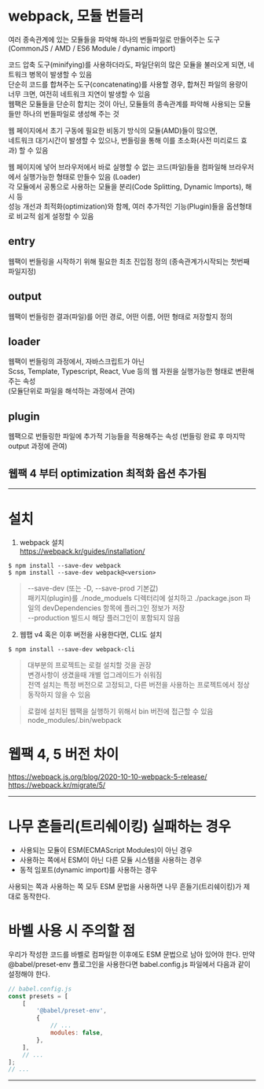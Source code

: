 # webpack, 모듈 번들러

여러 종속관계에 있는 모듈들을 파악해 하나의 번들파일로 만들어주는 도구 (CommonJS / AMD / ES6 Module / dynamic import)  

코드 압축 도구(minifying)를 사용하더라도, 파일단위의 많은 모듈을 불러오게 되면, 네트워크 병목이 발생할 수 있음  
단순히 코드를 합쳐주는 도구(concatenating)를 사용할 경우, 합쳐진 파일의 용량이 너무 크면, 여전히 네트워크 지연이 발생할 수 있음  
웹팩은 모듈들을 단순히 합치는 것이 아닌, 모듈들의 종속관계를 파악해 사용되는 모듈들만 하나의 번들파일로 생성해 주는 것   
  
웹 페이지에서 초기 구동에 필요한 비동기 방식의 모듈(AMD)들이 많으면,  
네트워크 대기시간이 발생할 수 있으나, 번들링을 통해 이를 초소화(사전 미리로드 효과) 할 수 있음  

웹 페이지에 넣어 브라우저에서 바로 실행할 수 없는 코드(파일)들을 컴파일해 브라우저에서 실행가능한 형태로 만들수 있음 (Loader)  
각 모듈에서 공통으로 사용하는 모듈을 분리(Code Splitting, Dynamic Imports), 해시 등  
성능 개선과 최적화(optimization)와 함께, 여러 추가적인 기능(Plugin)들을 옵션형태로 비교적 쉽게 설정할 수 있음  

## entry
웹팩이 번들링을 시작하기 위해 필요한 최초 진입점 정의 (종속관계가시작되는 첫번째 파일지정)  

## output
웹팩이 번들링한 결과(파일)를 어떤 경로, 어떤 이름, 어떤 형태로 저장할지 정의  

## loader
웹팩이 번들링의 과정에서, 자바스크립트가 아닌  
Scss, Template, Typescript, React, Vue 등의 웹 자원을 실행가능한 형태로 변환해주는 속성  
(모듈단위로 파일을 해석하는 과정에서 관여)  

## plugin
웹팩으로 번들링한 파일에 추가적 기능들을 적용해주는 속성 (번들링 완료 후 마지막 output 과정에 관여)  

## 웹팩 4 부터 optimization 최적화 옵션 추가됨

-----

# 설치
1. webpack 설치  
https://webpack.kr/guides/installation/  
```
$ npm install --save-dev webpack 
$ npm install --save-dev webpack@<version>
```
> --save-dev (또는 -D, --save-prod 기본값)     
패키지(plugin)를 ./node_moduels 디렉터리에 설치하고 ./package.json 파일의 devDependencies 항목에 플러그인 정보가 저장   
--production 빌드시 해당 플러그인이 포함되지 않음  

2. 웹팹 v4 혹은 이후 버전을 사용한다면, CLI도 설치  
```
$ npm install --save-dev webpack-cli
```

> 대부분의 프로젝트는 로컬 설치할 것을 권장  
변경사항이 생겼을때 개별 업그레이드가 쉬워짐  
전역 설치는 특정 버전으로 고정되고, 다른 버전을 사용하는 프로젝트에서 정상 동작하지 않을 수 있음  

> 로컬에 설치된 웹팩을 실행하기 위해서 bin 버전에 접근할 수 있음  
node_modules/.bin/webpack  


# 웹팩 4, 5 버전 차이  
https://webpack.js.org/blog/2020-10-10-webpack-5-release/
https://webpack.kr/migrate/5/  

-----

# 나무 흔들리(트리쉐이킹) 실패하는 경우  
- 사용되는 모듈이 ESM(ECMAScript Modules)이 아닌 경우  
- 사용하는 쪽에서 ESM이 아닌 다른 모듈 시스템을 사용하는 경우  
- 동적 임포트(dynamic import)를 사용하는 경우  

사용되는 쪽과 사용하는 쪽 모두 ESM 문법을 사용하면 나무 흔들기(트리쉐이킹)가 제대로 동작한다.   

# 바벨 사용 시 주의할 점  
우리가 작성한 코드를 바벨로 컴파일한 이후에도 ESM 문법으로 남아 있어야 한다.
만약 @babel/preset-env 플로그인을 사용한다면 babel.config.js 파일에서 다음과 같이 설정해야 한다.  
```javascript
// babel.config.js  
const presets = [
    [
        '@babel/preset-env',
        {
            // ...
            modules: false,
        },
    ],
    // ...
];
// ...
```

-----





